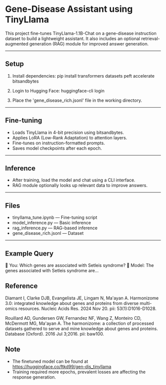 # Gene-Disease Assistant using TinyLlama

This project fine-tunes TinyLlama-1.1B-Chat on a gene-disease instruction dataset to build a lightweight assistant.
It also includes an optional retrieval-augmented generation (RAG) module for improved answer generation.

---

## Setup

1. Install dependencies:
   pip install transformers datasets peft accelerate bitsandbytes

2. Login to Hugging Face:
   huggingface-cli login

3. Place the 'gene_disease_rich.jsonl' file in the working directory.

---

## Fine-tuning

- Loads TinyLlama in 4-bit precision using bitsandbytes.
- Applies LoRA (Low-Rank Adaptation) to attention layers.
- Fine-tunes on instruction-formatted prompts.
- Saves model checkpoints after each epoch.

---

## Inference

- After training, load the model and chat using a CLI interface.
- RAG module optionally looks up relevant data to improve answers.

---

## Files

- tinyllama_tune.ipynb — Fine-tuning script
- model_inference.py — Basic inference
- rag_inference.py — RAG-based inference
- gene_disease_rich.jsonl — Dataset

---

## Example Query

🧬 You: Which genes are associated with Setleis syndrome?
🧠 Model: The genes associated with Setleis syndrome are...

## Reference 
Diamant I, Clarke DJB, Evangelista JE, Lingam N, Ma'ayan A. Harmonizome 3.0: integrated knowledge about genes and proteins from diverse multi-omics resources. Nucleic Acids Res. 2024 Nov 20. pii: 53(1):D1016-D1028.

Rouillard AD, Gundersen GW, Fernandez NF, Wang Z, Monteiro CD, McDermott MG, Ma'ayan A. The harmonizome: a collection of processed datasets gathered to serve and mine knowledge about genes and proteins. Database (Oxford). 2016 Jul 3;2016. pii: baw100.

## Note 
- The finetuned model can be found at https://huggingface.co/ftkd99/gen-dis_tinyllama
- Training required more epochs, prevalent losses are affecting the response generation.